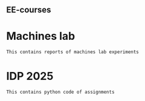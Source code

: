 ## EE-courses

# Machines lab
   
    This contains reports of machines lab experiments
    
# IDP 2025

    This contains python code of assignments
